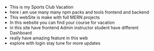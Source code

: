 * This is my Sports Club Vacation 
* here i am use many many npm packs and tools frontend and backend
* This webSite is make with full MERN projects  
* In this website you can find your course for vacation 
* in this site have frontend Admin instructor student have different  Dashboard 
* really have amazing feature in this web
* explore with login stay tune for more updates 